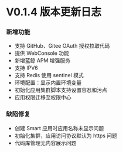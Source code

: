 # V0.1.4 版本更新日志
### 新增功能
- 支持 GitHub、Gitee OAuth 授权拉取代码
- 提供 WebConsole 功能
- 新增蓝鲸 APM 增强服务
- 支持 IPV6
- 支持 Redis 使用 sentinel 模式
- 环境配置：显示内置环境变量
- 初始化应用集群脚本支持设置容忍和污点
- 应用权限迁移至权限中心

### 缺陷修复
- 创建 Smart 应用时应用名称未显示问题
- 初始化集群，应用访问协议默认为 https 问题
- 代码库管理无内容展示问题